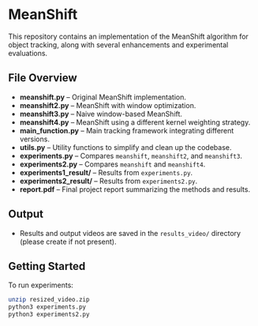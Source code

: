 # MeanShift

This repository contains an implementation of the MeanShift algorithm for object tracking, along with several enhancements and experimental evaluations. 

## File Overview

- **meanshift.py** – Original MeanShift implementation.
- **meanshift2.py** – MeanShift with window optimization.
- **meanshift3.py** – Naive window-based MeanShift.
- **meanshift4.py** – MeanShift using a different kernel weighting strategy.
- **main_function.py** – Main tracking framework integrating different versions.
- **utils.py** – Utility functions to simplify and clean up the codebase.
- **experiments.py** – Compares `meanshift`, `meanshift2`, and `meanshift3`.
- **experiments2.py** – Compares `meanshift` and `meanshift4`.
- **experiments1_result/** – Results from `experiments.py`.
- **experiments2_result/** – Results from `experiments2.py`.
- **report.pdf** – Final project report summarizing the methods and results.

## Output

- Results and output videos are saved in the `results_video/` directory (please create if not present).

## Getting Started

To run experiments:

```bash
unzip resized_video.zip
python3 experiments.py
python3 experiments2.py

